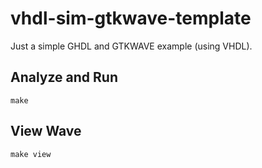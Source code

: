 # vhdl-sim-gtkwave-template

Just a simple GHDL and GTKWAVE example (using VHDL).

## Analyze and Run

`make`

## View Wave

`make view`

